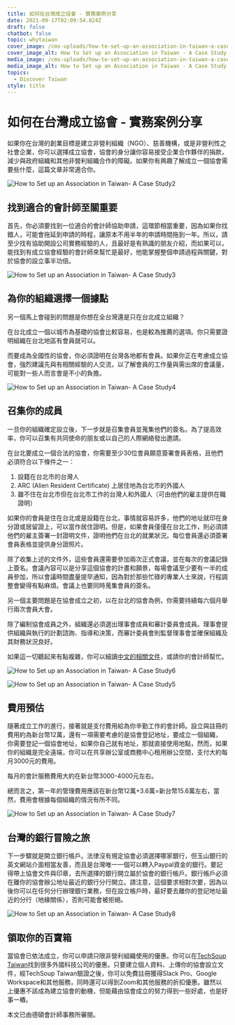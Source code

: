 ```yaml
---
title: 如何在台灣成立協會 - 實務案例分享
date: 2021-09-17T02:09:54.824Z
draft: false
chatbot: false
topic: whytaiwan
cover_image: /cms-uploads/how-to-set-up-an-association-in-taiwan-a-case-study1.jpg
cover_image_alt: How to Set up an Association in Taiwan - A Case Study
media_image: /cms-uploads/how-to-set-up-an-association-in-taiwan-a-case-study1.jpg
media_image_alt: How to Set up an Association in Taiwan - A Case Study
topics:
  - Discover Taiwan
style: title
---
```

# 如何在台灣成立協會 - 實務案例分享

如果你在台灣的創業目標是建立非營利組織（NGO）、慈善機構，或是非營利性之社會企業，你可以選擇成立協會，協會的身分讓你容易接受企業合作夥伴的捐款，減少與政府組織和其他非營利組織合作的障礙。如果你有興趣了解成立一個協會需要些什麼，這篇文章非常適合你。

![How to Set up an Association in Taiwan- A Case Study2](/cms-uploads/how-to-set-up-an-association-in-taiwan-a-case-study2.jpg)

## 找到適合的會計師至關重要

首先，你必須要找到一位適合的會計師協助申請，這環節相當重要，因為如果你找錯人，可能會拖延到申請的時程，讓原本不用半年的申請時間拖到一年。所以，請至少找有協助開設公司實務經驗的人，且最好是有熟識的朋友介紹，而如果可以，能找到有成立協會經驗的會計師來幫忙是最好，他能掌握整個申請過程與關鍵，對於協會的設立事半功倍。

![How to Set up an Association in Taiwan- A Case Study3](/cms-uploads/how-to-set-up-an-association-in-taiwan-a-case-study3.jpg)

## 為你的組織選擇一個據點

另一個馬上會碰到的問題是你想在全台灣還是只在台北成立組織？

在台北成立一個以城市為基礎的協會比較容易，也是較為推薦的選項。你只需要證明組織在台北地區有會員就可以。

而要成為全國性的協會，你必須證明在台灣各地都有會員。如果你正在考慮成立協會，強烈建議先與有相關經驗的人交流，以了解會員的工作量與需出席的會議量，可能對一些人而言會是不小的負擔。

![How to Set up an Association in Taiwan- A Case Study4](/cms-uploads/how-to-set-up-an-association-in-taiwan-a-case-study4.jpg)

## 召集你的成員

一旦你的組織確定設立後，下一步就是召集會員並蒐集他們的簽名。為了提高效率，你可以召集有共同使命的朋友或以自己的人際網絡發出邀請。

在台北要成立一個合法的協會，你需要至少30位會員願意簽署會員表格，且他們必須符合以下條件之一：

1. 設籍在台北市的台灣人
2. ARC (Alien Resident Certificate) 上居住地為台北市的外國人
3. 雖不住在台北市但在台北市工作的台灣人和外國人（可由他們的雇主提供在職證明）

如果你的會員是住在台北或是設籍在台北，事情就容易許多，他們的地址就印在身分證或居留證上，可以當作居住證明。但是，如果會員僅僅在台北工作，則必須請他們的雇主簽署一封證明文件，證明他們在台北的就業狀況。每位會員還必須簽署會員表格並提供身分證照片。

除了收集上述的文件外，這些會員還需要參加兩次正式會議，並在每次的會議記錄上簽名。會議內容可以是分享這個協會的計畫和願景，每場會議至少要有一半的成員參加，所以會議時間盡量提早通知，因為對於那些忙碌的專業人士來說，行程調整會變得有點麻煩。會議上也要同時蒐集會員的簽名。

另一個主要問題是在協會成立之初，以在台北的協會為例，你需要持續每六個月舉行兩次會員大會。

除了編制協會成員之外，組織還必須選出理事會成員和審計委員會成員。理事會提供組織與執行的計劃諮詢、指導和決策，而審計委員會則監督理事會並確保組織及其財務狀況良好。

如果這一切聽起來有點複雜，你可以細讀[中文的相關文件](https://dosw.gov.taipei/Content_List.aspx?n=374E98F9969BD165 "至臺北市政府社會局網頁")，或請你的會計師幫忙。

![How to Set up an Association in Taiwan- A Case Study6](/cms-uploads/how-to-set-up-an-association-in-taiwan-a-case-study6.jpg)

![How to Set up an Association in Taiwan- A Case Study5](/cms-uploads/how-to-set-up-an-association-in-taiwan-a-case-study5.jpg)

## 費用預估

隨著成立工作的進行，接著就是支付費用給為你辛勤工作的會計師。設立與註冊的費用約為新台幣12萬，還有一項需要考慮的是協會登記地址，要成立一個組織，你需要登記一個協會地址，如果你自己就有地址，那就直接使用地點，然而，如果你的組織是完全遠端，你可以在共享辦公室或商務中心租用辦公空間，支付大約每月3000元的費用。

每月的會計服務費用大約在新台幣3000-4000元左右。

總而言之，第一年的管理費用應該在新台幣12萬+3.6萬=新台幣15.6萬左右，當然，費用會根據每個組織的情況有所不同。

![How to Set up an Association in Taiwan- A Case Study7](/cms-uploads/how-to-set-up-an-association-in-taiwan-a-case-study7.jpg)

## 台灣的銀行冒險之旅

下一步驟就是開立銀行帳戶。法律沒有規定協會必須選擇哪家銀行，但玉山銀行的英文網站介面相當友善，而且是台灣唯一一個可以轉入Paypal資金的銀行。要記得帶上協會文件與印章，去所選擇的銀行開立屬於協會的銀行帳戶。銀行帳戶必須在離你的協會辦公地址最近的銀行分行開立。請注意，這個要求相對次要，因為以後你可以在任何分行辦理銀行業務，但在設立帳戶時，最好要去離你的登記地址最近的分行（地緣關係），否則可能會被拒絕。

![How to Set up an Association in Taiwan- A Case Study8](/cms-uploads/how-to-set-up-an-association-in-taiwan-a-case-study8.jpg)

## 領取你的百寶箱

當協會已依法成立，你可以申請只限非營利組織使用的優惠。你可以在[TechSoup Taiwan](https://www.techsoup-taiwan.org.tw/cloud_services "至TechSoup Taiwan網頁")找到很多外國科技公司的優惠。只要建立個人資料、上傳你的協會設立文件，經TechSoup Taiwan驗證之後，你可以免費註冊獲得Slack Pro、Google Workspace和其他服務，同時還可以得到Zoom和其他服務的折扣優惠。雖然以上優惠不該成為建立協會的動機，但能藉由協會成立的努力得到一些好處，也是好事一樁。

本文已由德碩會計師事務所審閱。